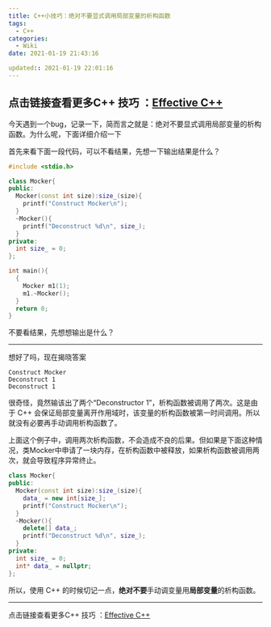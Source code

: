 ```yaml
---
title: C++小技巧：绝对不要显式调用局部变量的析构函数
tags:
  - C++
categories:
  - Wiki
date: 2021-01-19 21:43:16

updated:: 2021-01-19 22:01:16
---
```



点击链接查看更多C++ 技巧 ：[Effective C++](https://blog.yu-xiaoxian.me/2019/05/03/wiki/EffectivCpp/)
----

今天遇到一个bug，记录一下，简而言之就是：绝对不要显式调用局部变量的析构函数。为什么呢，下面详细介绍一下

首先来看下面一段代码，可以不看结果，先想一下输出结果是什么？
```cpp
#include <stdio.h>

class Mocker{
public:
  Mocker(const int size):size_(size){
    printf("Construct Mocker\n");
  }
  ~Mocker(){
    printf("Deconstruct %d\n", size_);
  }
private:
  int size_ = 0;
};

int main(){
  {
    Mocker m1(1);
    m1.~Mocker();
  }
  return 0;
}
```

不要看结果，先想想输出是什么？

-----

想好了吗，现在揭晓答案

```shell
Construct Mocker
Deconstruct 1
Deconstruct 1
```

很奇怪，竟然输该出了两个“Deconstructor 1”，析构函数被调用了两次。这是由于 C++ 会保证局部变量离开作用域时，该变量的析构函数被第一时间调用。所以就没有必要再手动调用析构函数了。

上面这个例子中，调用两次析构函数，不会造成不良的后果。但如果是下面这种情况，类Mocker中申请了一块内存，在析构函数中被释放，如果析构函数被调用两次，就会导致程序异常终止。

```cpp
class Mocker{
public:
  Mocker(const int size):size_(size){
    data_ = new int[size_];
    printf("Construct Mocker\n");
  }
  ~Mocker(){
    delete[] data_;
    printf("Deconstruct %d\n", size_);
  }
private:
  int size_ = 0;
  int* data_ = nullptr;
};
```

所以，使用 C++ 的时候切记一点，**绝对不要**手动调变量用**局部变量**的析构函数。

----

点击链接查看更多C++ 技巧 ：[Effective C++](https://blog.yu-xiaoxian.me/2019/05/03/wiki/EffectivCpp/)
